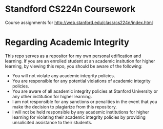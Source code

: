 # Standford CS224n Coursework
Course assignments for http://web.stanford.edu/class/cs224n/index.html


# Regarding Academic Integrity
This repo serves as a repositor for my own personal edification and learning. If you are an enrolled student at an academic insitution for higher learning, by viewing this repo, you should be aware of the following:

* You will not violate any academic integrity policies.
* You are responsible for any potential violations of academic integrity policies.
* You are aware of all academic integrity policies at Stanford University or any other institution for higher learning.
* I am not responsible for any sanctions or penalities in the event that you make the decision to plagiarize from this repository.
* I will not be held responsible by any academic institutions for higher learning for violating their academic integrity policies by providing unsolicited assistance to their students.
